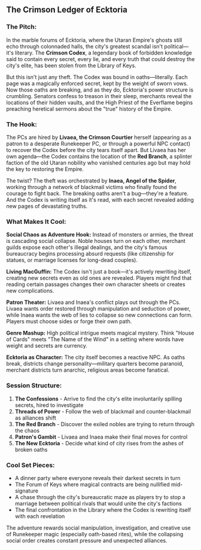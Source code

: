 ## **The Crimson Ledger of Ecktoria**

### **The Pitch:**
In the marble forums of Ecktoria, where the Utaran Empire's ghosts still echo through colonnaded halls, the city's greatest scandal isn't political—it's literary. The **Crimson Codex**, a legendary book of forbidden knowledge said to contain every secret, every lie, and every truth that could destroy the city's elite, has been stolen from the Library of Keys. 

But this isn't just any theft. The Codex was bound in oaths—literally. Each page was a magically enforced secret, kept by the weight of sworn vows. Now those oaths are breaking, and as they do, Ecktoria's power structure is crumbling. Senators confess to treason in their sleep, merchants reveal the locations of their hidden vaults, and the High Priest of the Everflame begins preaching heretical sermons about the "true" history of the Empire.

### **The Hook:**
The PCs are hired by **Livaea, the Crimson Courtier** herself (appearing as a patron to a desperate Runekeeper PC, or through a powerful NPC contact) to recover the Codex before the city tears itself apart. But Livaea has her own agenda—the Codex contains the location of the **Red Branch**, a splinter faction of the old Utaran nobility who vanished centuries ago but may hold the key to restoring the Empire.

The twist? The theft was orchestrated by **Inaea, Angel of the Spider**, working through a network of blackmail victims who finally found the courage to fight back. The breaking oaths aren't a bug—they're a feature. And the Codex is writing itself as it's read, with each secret revealed adding new pages of devastating truths.

### **What Makes It Cool:**

**Social Chaos as Adventure Hook:** Instead of monsters or armies, the threat is cascading social collapse. Noble houses turn on each other, merchant guilds expose each other's illegal dealings, and the city's famous bureaucracy begins processing absurd requests (like citizenship for statues, or marriage licenses for long-dead couples).

**Living MacGuffin:** The Codex isn't just a book—it's actively rewriting itself, creating new secrets even as old ones are revealed. Players might find that reading certain passages changes their own character sheets or creates new complications.

**Patron Theater:** Livaea and Inaea's conflict plays out through the PCs. Livaea wants order restored through manipulation and seduction of power, while Inaea wants the web of lies to collapse so new connections can form. Players must choose sides or forge their own path.

**Genre Mashup:** High political intrigue meets magical mystery. Think "House of Cards" meets "The Name of the Wind" in a setting where words have weight and secrets are currency.

**Ecktoria as Character:** The city itself becomes a reactive NPC. As oaths break, districts change personality—military quarters become paranoid, merchant districts turn anarchic, religious areas become fanatical.

### **Session Structure:**
1. **The Confessions** - Arrive to find the city's elite involuntarily spilling secrets, hired to investigate
2. **Threads of Power** - Follow the web of blackmail and counter-blackmail as alliances shift
3. **The Red Branch** - Discover the exiled nobles are trying to return through the chaos
4. **Patron's Gambit** - Livaea and Inaea make their final moves for control
5. **The New Ecktoria** - Decide what kind of city rises from the ashes of broken oaths

### **Cool Set Pieces:**
- A dinner party where everyone reveals their darkest secrets in turn
- The Forum of Keys where magical contracts are being nullified mid-signature
- A chase through the city's bureaucratic maze as players try to stop a marriage between political rivals that would unite the city's factions
- The final confrontation in the Library where the Codex is rewriting itself with each revelation

The adventure rewards social manipulation, investigation, and creative use of Runekeeper magic (especially oath-based rites), while the collapsing social order creates constant pressure and unexpected alliances.
